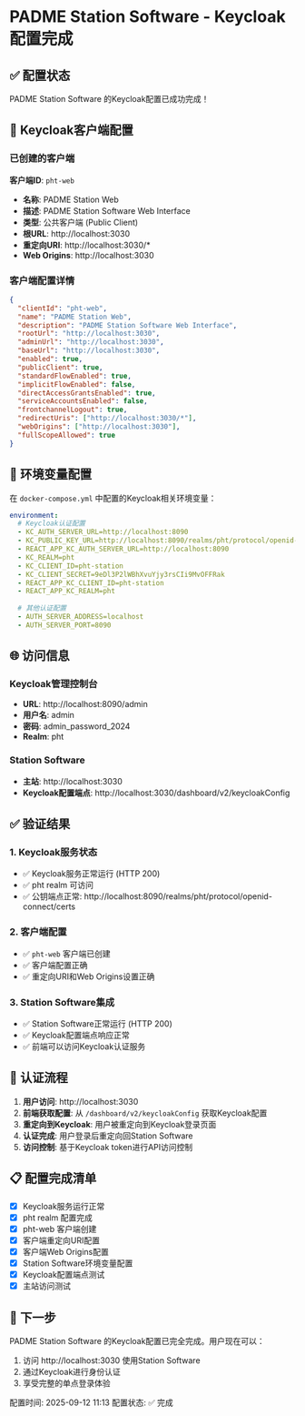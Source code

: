# PADME Station Software - Keycloak配置完成

## ✅ 配置状态

PADME Station Software 的Keycloak配置已成功完成！

## 🔑 Keycloak客户端配置

### 已创建的客户端

**客户端ID**: `pht-web`
- **名称**: PADME Station Web
- **描述**: PADME Station Software Web Interface
- **类型**: 公共客户端 (Public Client)
- **根URL**: http://localhost:3030
- **重定向URI**: http://localhost:3030/*
- **Web Origins**: http://localhost:3030

### 客户端配置详情

```json
{
  "clientId": "pht-web",
  "name": "PADME Station Web",
  "description": "PADME Station Software Web Interface",
  "rootUrl": "http://localhost:3030",
  "adminUrl": "http://localhost:3030",
  "baseUrl": "http://localhost:3030",
  "enabled": true,
  "publicClient": true,
  "standardFlowEnabled": true,
  "implicitFlowEnabled": false,
  "directAccessGrantsEnabled": true,
  "serviceAccountsEnabled": false,
  "frontchannelLogout": true,
  "redirectUris": ["http://localhost:3030/*"],
  "webOrigins": ["http://localhost:3030"],
  "fullScopeAllowed": true
}
```

## 🔧 环境变量配置

在 `docker-compose.yml` 中配置的Keycloak相关环境变量：

```yaml
environment:
  # Keycloak认证配置
  - KC_AUTH_SERVER_URL=http://localhost:8090
  - KC_PUBLIC_KEY_URL=http://localhost:8090/realms/pht/protocol/openid-connect/certs
  - REACT_APP_KC_AUTH_SERVER_URL=http://localhost:8090
  - KC_REALM=pht
  - KC_CLIENT_ID=pht-station
  - KC_CLIENT_SECRET=9eDl3P2lWBhXvuYjy3rsCIi9MvOFFRak
  - REACT_APP_KC_CLIENT_ID=pht-station
  - REACT_APP_KC_REALM=pht
  
  # 其他认证配置
  - AUTH_SERVER_ADDRESS=localhost
  - AUTH_SERVER_PORT=8090
```

## 🌐 访问信息

### Keycloak管理控制台
- **URL**: http://localhost:8090/admin
- **用户名**: admin
- **密码**: admin_password_2024
- **Realm**: pht

### Station Software
- **主站**: http://localhost:3030
- **Keycloak配置端点**: http://localhost:3030/dashboard/v2/keycloakConfig

## ✅ 验证结果

### 1. Keycloak服务状态
- ✅ Keycloak服务正常运行 (HTTP 200)
- ✅ pht realm 可访问
- ✅ 公钥端点正常: http://localhost:8090/realms/pht/protocol/openid-connect/certs

### 2. 客户端配置
- ✅ `pht-web` 客户端已创建
- ✅ 客户端配置正确
- ✅ 重定向URI和Web Origins设置正确

### 3. Station Software集成
- ✅ Station Software正常运行 (HTTP 200)
- ✅ Keycloak配置端点响应正常
- ✅ 前端可以访问Keycloak认证服务

## 🔄 认证流程

1. **用户访问**: http://localhost:3030
2. **前端获取配置**: 从 `/dashboard/v2/keycloakConfig` 获取Keycloak配置
3. **重定向到Keycloak**: 用户被重定向到Keycloak登录页面
4. **认证完成**: 用户登录后重定向回Station Software
5. **访问控制**: 基于Keycloak token进行API访问控制

## 📋 配置完成清单

- [x] Keycloak服务运行正常
- [x] pht realm 配置完成
- [x] pht-web 客户端创建
- [x] 客户端重定向URI配置
- [x] 客户端Web Origins配置
- [x] Station Software环境变量配置
- [x] Keycloak配置端点测试
- [x] 主站访问测试

## 🎯 下一步

PADME Station Software 的Keycloak配置已完全完成。用户现在可以：

1. 访问 http://localhost:3030 使用Station Software
2. 通过Keycloak进行身份认证
3. 享受完整的单点登录体验

配置时间: 2025-09-12 11:13
配置状态: ✅ 完成
